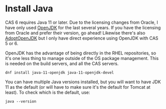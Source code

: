 # Install Java

CAS 6 requires Java 11 or later.  Due to the licensing changes from Oracle, I have only used [OpenJDK](https://openjdk.java.net/) for the last several years.  If you have the licensing from Oracle and prefer their version, go ahead!  Likewise there's also [AdoptOpenJDK](https://adoptopenjdk.net/) but I only have direct experience using OpenJDK with CAS 5 or 6.

OpenJDK has the advantage of being directly in the RHEL repositories, so it's one less thing to manage outside of the OS package management.  This is needed on the build servers, and all the CAS servers.

``` console
dnf install java-11-openjdk java-11-openjdk-devel
```

You can have multiple Java versions installed, but you will want to have JDK 11 as the default (or will have to make sure it's the default for Tomcat at least).  To check which is the default, use:

``` console
java --version
```
